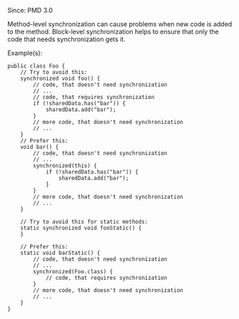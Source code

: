 Since: PMD 3.0

Method-level synchronization can cause problems when new code is added to the method.
Block-level synchronization helps to ensure that only the code that needs synchronization
gets it.

Example(s):
```
public class Foo {
    // Try to avoid this:
    synchronized void foo() {
        // code, that doesn't need synchronization
        // ...
        // code, that requires synchronization
        if (!sharedData.has("bar")) {
            sharedData.add("bar");
        }
        // more code, that doesn't need synchronization
        // ...
    }
    // Prefer this:
    void bar() {
        // code, that doesn't need synchronization
        // ...
        synchronized(this) {
            if (!sharedData.has("bar")) {
                sharedData.add("bar");
            }
        }
        // more code, that doesn't need synchronization
        // ...
    }

    // Try to avoid this for static methods:
    static synchronized void fooStatic() {
    }

    // Prefer this:
    static void barStatic() {
        // code, that doesn't need synchronization
        // ...
        synchronized(Foo.class) {
            // code, that requires synchronization
        }
        // more code, that doesn't need synchronization
        // ...
    }
}
```
